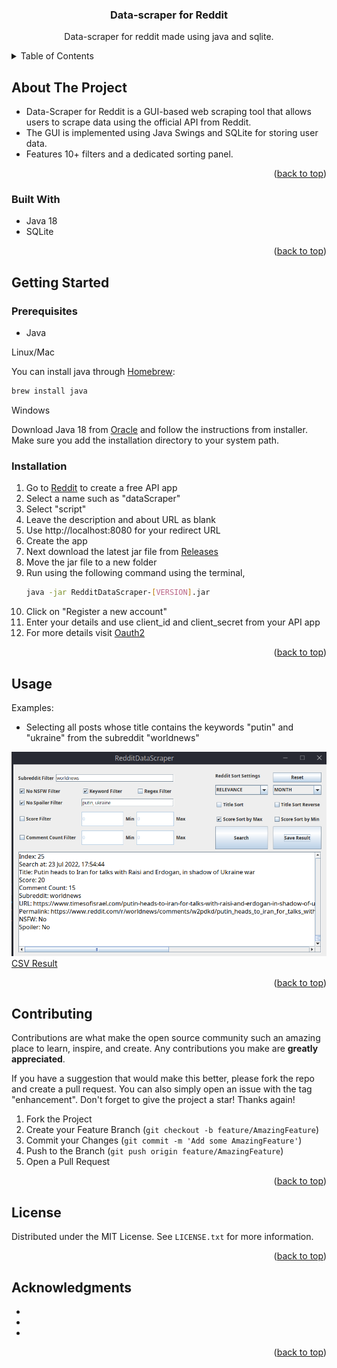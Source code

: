 <h3 align="center">Data-scraper for Reddit</h3>
  <p align="center">
    Data-scraper for reddit made using java and sqlite. 
  </p>

<!-- TABLE OF CONTENTS -->
<details>
  <summary>Table of Contents</summary>
  <ol>
    <li>
      <a href="#about-the-project">About The Project</a>
      <ul>
        <li><a href="#built-with">Built With</a></li>
      </ul>
    </li>
    <li>
      <a href="#getting-started">Getting Started</a>
      <ul>
        <li><a href="#prerequisites">Prerequisites</a></li>
        <li><a href="#installation">Installation</a></li>
      </ul>
    </li>
    <li><a href="#usage">Usage</a></li>
    <li><a href="#contributing">Contributing</a></li>
    <li><a href="#license">License</a></li>
    <li><a href="#acknowledgments">Acknowledgments</a></li>
  </ol>
</details>



<!-- ABOUT THE PROJECT -->
## About The Project

* Data-Scraper for Reddit is a GUI-based web scraping tool that allows users to scrape data using the official API from Reddit.
* The GUI is implemented using Java Swings and SQLite for storing user data.
* Features 10+ filters and a dedicated sorting panel.


<p align="right">(<a href="#top">back to top</a>)</p>



### Built With

* Java 18
* SQLite

<p align="right">(<a href="#top">back to top</a>)</p>



<!-- GETTING STARTED -->
## Getting Started
### Prerequisites

* Java

Linux/Mac

You can install java through [Homebrew](https://brew.sh/):
  ```sh
  brew install java 
  ```

Windows

Download Java 18 from [Oracle](https://www.oracle.com/java/technologies/javase/jdk18-archive-downloads.html)
and follow the instructions from installer. Make sure you add the installation directory to your system path.

### Installation

1. Go to [Reddit](https://www.reddit.com/prefs/apps) to create a free API app
2. Select a name such as "dataScraper"
3. Select "script"
4. Leave the description and about URL as blank
5. Use http://localhost:8080 for your redirect URL
6. Create the app
7. Next download the latest jar file from [Releases](https://github.com/amoghmc/dataScraper/releases)
8. Move the jar file to a new folder
9. Run using the following command using the terminal,
   ```sh
   java -jar RedditDataScraper-[VERSION].jar 
   ```
10. Click on "Register a new account"
11. Enter your details and use client_id and client_secret from your API app
12. For more details visit [Oauth2](https://github.com/reddit-archive/reddit/wiki/oauth2)
<p align="right">(<a href="#top">back to top</a>)</p>



<!-- USAGE EXAMPLES -->
## Usage

Examples:
* Selecting all posts whose title contains the keywords "putin" and "ukraine" from the subreddit "worldnews"

![example_1](Screenshots/example_1.png?raw=true)
[CSV Result](Results/result_1)

<p align="right">(<a href="#top">back to top</a>)</p>


<!-- CONTRIBUTING -->
## Contributing

Contributions are what make the open source community such an amazing place to learn, inspire, and create. Any contributions you make are **greatly appreciated**.

If you have a suggestion that would make this better, please fork the repo and create a pull request. You can also simply open an issue with the tag "enhancement".
Don't forget to give the project a star! Thanks again!

1. Fork the Project
2. Create your Feature Branch (`git checkout -b feature/AmazingFeature`)
3. Commit your Changes (`git commit -m 'Add some AmazingFeature'`)
4. Push to the Branch (`git push origin feature/AmazingFeature`)
5. Open a Pull Request

<p align="right">(<a href="#top">back to top</a>)</p>



<!-- LICENSE -->
## License

Distributed under the MIT License. See `LICENSE.txt` for more information.

<p align="right">(<a href="#top">back to top</a>)</p>

<!-- ACKNOWLEDGMENTS -->
## Acknowledgments

* []()
* []()
* []()

<p align="right">(<a href="#top">back to top</a>)</p>



<!-- MARKDOWN LINKS & IMAGES -->
<!-- https://www.markdownguide.org/basic-syntax/#reference-style-links -->
[contributors-shield]: https://img.shields.io/github/contributors/amoghmc/dataScraper.svg?style=for-the-badge
[contributors-url]: https://github.com/amoghmc/dataScraper/graphs/contributors
[forks-shield]: https://img.shields.io/github/forks/amoghmc/dataScraper.svg?style=for-the-badge
[forks-url]: https://github.com/amoghmc/dataScraper/network/members
[stars-shield]: https://img.shields.io/github/stars/amoghmc/dataScraper.svg?style=for-the-badge
[stars-url]: https://github.com/amoghmc/dataScraper/stargazers
[issues-shield]: https://img.shields.io/github/issues/amoghmc/dataScraper.svg?style=for-the-badge
[issues-url]: https://github.com/amoghmc/dataScraper/issues
[license-shield]: https://img.shields.io/github/license/amoghmc/dataScraper.svg?style=for-the-badge
[license-url]: https://github.com/amoghmc/dataScraper/blob/master/LICENSE.txt
[linkedin-shield]: https://img.shields.io/badge/-LinkedIn-black.svg?style=for-the-badge&logo=linkedin&colorB=555
[linkedin-url]: https://linkedin.com/in/linkedin_username
[product-screenshot]: images/screenshot.png
[Next.js]: https://img.shields.io/badge/next.js-000000?style=for-the-badge&logo=nextdotjs&logoColor=white
[Next-url]: https://nextjs.org/
[React.js]: https://img.shields.io/badge/React-20232A?style=for-the-badge&logo=react&logoColor=61DAFB
[React-url]: https://reactjs.org/
[Vue.js]: https://img.shields.io/badge/Vue.js-35495E?style=for-the-badge&logo=vuedotjs&logoColor=4FC08D
[Vue-url]: https://vuejs.org/
[Angular.io]: https://img.shields.io/badge/Angular-DD0031?style=for-the-badge&logo=angular&logoColor=white
[Angular-url]: https://angular.io/
[Svelte.dev]: https://img.shields.io/badge/Svelte-4A4A55?style=for-the-badge&logo=svelte&logoColor=FF3E00
[Svelte-url]: https://svelte.dev/
[Laravel.com]: https://img.shields.io/badge/Laravel-FF2D20?style=for-the-badge&logo=laravel&logoColor=white
[Laravel-url]: https://laravel.com
[Bootstrap.com]: https://img.shields.io/badge/Bootstrap-563D7C?style=for-the-badge&logo=bootstrap&logoColor=white
[Bootstrap-url]: https://getbootstrap.com
[JQuery.com]: https://img.shields.io/badge/jQuery-0769AD?style=for-the-badge&logo=jquery&logoColor=white
[JQuery-url]: https://jquery.com 